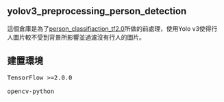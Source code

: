 ## yolov3_preprocessing_person_detection
這個倉庫是為了[person_classifiaction_tf2.0](https://github.com/simon831110/person_classifiaction_tf2.0)所做的前處理，使用Yolo v3使得行人圖片較不受到背景所影響並過濾沒有行人的圖片。

## 建置環境
<pre>
TensorFlow >=2.0.0<br/>
opencv-python<br/>
</pre>
